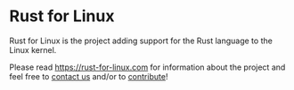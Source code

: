 # Rust for Linux

Rust for Linux is the project adding support for the Rust language to the Linux kernel.

Please read https://rust-for-linux.com for information about the project and feel free to [contact us](https://rust-for-linux.com/contact) and/or to [contribute](https://rust-for-linux.com/contributing)!
